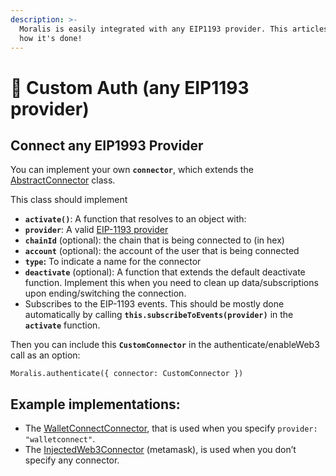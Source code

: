 ```yaml
---
description: >-
  Moralis is easily integrated with any EIP1193 provider. This articles explains
  how it's done!
---
```


# 🤖 Custom Auth (any EIP1193 provider)

## Connect any EIP1993 Provider

You can implement your own **`connector`**, which extends the [AbstractConnector](https://github.com/MoralisWeb3/Moralis-JS-SDK-v1/blob/main/src/Web3Connector/AbstractWeb3Connector.js) class.

This class should implement

* **`activate()`**: A function that resolves to an object with:
* **`provider`**: A valid [EIP-1193 provider](https://eips.ethereum.org/EIPS/eip-1193)
* **`chainId`** (optional): the chain that is being connected to (in hex)
* **`account`** (optional): the account of the user that is being connected
* **`type`:** To indicate a name for the connector
* **`deactivate`** (optional): A function that extends the default deactivate function. Implement this when you need to clean up data/subscriptions upon ending/switching the connection.
* Subscribes to the EIP-1193 events. This should be mostly done automatically by calling **`this.subscribeToEvents(provider)`** in the **`activate`** function.

Then you can include this **`CustomConnector`** in the authenticate/enableWeb3 call as an option:

```
Moralis.authenticate({ connector: CustomConnector })
```

## Example implementations:

* The [WalletConnectConnector](https://github.com/MoralisWeb3/Moralis-JS-SDK-v1/blob/main/src/Web3Connector/WalletConnectWeb3Connector.js), that is used when you specify `provider: "walletconnect"`.
* The [InjectedWeb3Connector](https://github.com/MoralisWeb3/Moralis-JS-SDK-v1/blob/main/src/Web3Connector/InjectedWeb3Connector.js) (metamask), is used when you don’t specify any connector.
